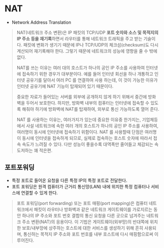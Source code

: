 # NAT

* Network Address Translation

> NAT(네트워크 주소 변환)은 IP 패킷의 TCP/UDP **포트 숫자와 소스 및 목적지의 IP 주소 등을 재기록**하면서 라우터를 통해 네트워크 트래픽을 주고 받는 기술이다. 패킷에 변화가 생기기 때문에 IP나 TCP/UDP의 체크섬(checksum)도 다시 계산되어 재기록해야 한다. 그렇기 때문에 네트워크의 성능에 영향을 줄 수 밖에 없다.
>
> NAT를 쓰는 이유는 여러 대의 호스트가 하나의 공인 IP 주소를 사용하여 인터넷에 접속하기 위한 경우가 대부분이다. 예를 들어 인터넷 회선을 하나 개통하고 인터넷 공유기를 달아서 여러 PC 를 연결하여 사용 하는데, 이 것이 가능한 이유가 인터넷 공유기에 NAT 기능이 탑재되어 있기 때문이다.
>
> 중요한 자료가 들어있는 서버를 외부에 공개하지 않게 하기 위해서 중간에 방화벽을 두어서 보호한다. 하지만, 방화벽 내부의 컴퓨터는 인터넷에 접속할 수 있도록 해줘야 하기에 방화벽에 NAT를 탑재하여, 외부로 통신 가능하도록 열어 준다.
>
> NAT 를 사용하는 이유는, 여러가지가 있는데 중요한 이유중 한가지는, 기업체등에서 사설 네트워크에 속한 여러 개의 호스트가 하나의 공인 IP 주소를 사용하여, 여러명이 동시에 인터넷에 접속하기 위함이다. NAT 를 사용할때 단점은 여러명이 동시에 인터넷을 접속하게 되므로, 실제로 접속하는 호스트 숫자에 따라서 접속 속도가 느려질 수 있다. 다만 성능이 좋을수록 대역폭만 줄어들고 체감되는 속도저하는 꽤 적은편.

## 포트포워딩

* 특정 포트로 들어온 요청을 다른 특정 IP의 특정 포트로 전달한다.
* 포트 포워딩은 원격 컴퓨터가 근거리 통신망(LAN) 내에 위치한 특정 컴퓨터나 서비스에 연결할 수 있게 한다.

> 포트 포워딩(port forwarding) 또는 포트 매핑(port mapping)은 컴퓨터 네트워크에서 패킷이 라우터나 방화벽과 같은 네트워크 게이트웨이를 가로지르는 동안 하나의 IP 주소와 포트 번호 결합의 통신 요청을 다른 곳으로 넘겨주는 네트워크 주소 변환(NAT)의 응용이다. 이 기법은 게이트웨이(외부망)의 반대쪽에 위치한 보호/내부망에 상주하는 호스트에 대한 서비스를 생성하기 위해 흔히 사용되며, 통신하는 목적지 IP 주소와 포트 번호를 내부 호스트에 다시 매핑함으로써 이루어진다.